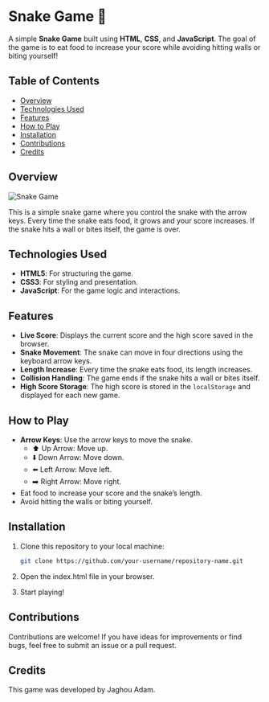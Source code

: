 # Snake Game 🐍

A simple **Snake Game** built using **HTML**, **CSS**, and **JavaScript**. The goal of the game is to eat food to increase your score while avoiding hitting walls or biting yourself!

## Table of Contents
- [Overview](#overview)
- [Technologies Used](#technologies-used)
- [Features](#features)
- [How to Play](#how-to-play)
- [Installation](#installation)
- [Contributions](#contributions)
- [Credits](#credits)

## Overview
![Snake Game](./snakePicture.png) <!-- Replace with a screenshot of your game -->

This is a simple snake game where you control the snake with the arrow keys. Every time the snake eats food, it grows and your score increases. If the snake hits a wall or bites itself, the game is over.

## Technologies Used
- **HTML5**: For structuring the game.
- **CSS3**: For styling and presentation.
- **JavaScript**: For the game logic and interactions.

## Features
- **Live Score**: Displays the current score and the high score saved in the browser.
- **Snake Movement**: The snake can move in four directions using the keyboard arrow keys.
- **Length Increase**: Every time the snake eats food, its length increases.
- **Collision Handling**: The game ends if the snake hits a wall or bites itself.
- **High Score Storage**: The high score is stored in the `localStorage` and displayed for each new game.

## How to Play
- **Arrow Keys**: Use the arrow keys to move the snake.
  - ⬆️ Up Arrow: Move up.
  - ⬇️ Down Arrow: Move down.
  - ⬅️ Left Arrow: Move left.
  - ➡️ Right Arrow: Move right.
- Eat food to increase your score and the snake’s length.
- Avoid hitting the walls or biting yourself.

## Installation

1. Clone this repository to your local machine:
   ```bash
   git clone https://github.com/your-username/repository-name.git

2. Open the index.html file in your browser.

3. Start playing!

## Contributions

Contributions are welcome! If you have ideas for improvements or find bugs, feel free to submit an issue or a pull request.

## Credits

This game was developed by Jaghou Adam.
